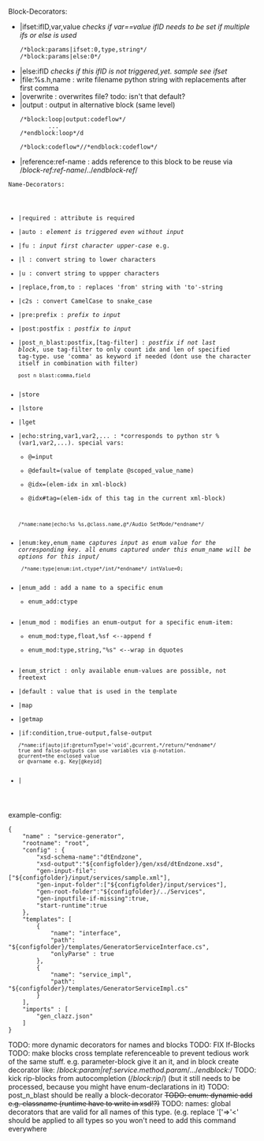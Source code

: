 Block-Decorators:
- |ifset:ifID,var,value *checks if var==value ifID needs to be set if multiple ifs or else is used*
  ```
  /*block:params|ifset:0,type,string*/
  /*block:params|else:0*/
  ```
- |else:ifID *checks if this ifID is not triggered,yet. sample see ifset*
- |file:%s.h,name : write filename python string with replacements after first comma
- |overwrite : overwrites file? todo: isn't that default?
- |output : output in alternative block (same level)
  ```
  /*block:loop|output:codeflow*/
          ...
  /*endblock:loop*/d

  /*block:codeflow*//*endblock:codeflow*/
  ```
- |reference:ref-name : adds reference to this block to be reuse via /*block-ref:ref-name*/../*endblock-ref*/

<code>Name-Decorators:
- |required : attribute is required
- |auto : *element is triggered even without input*
- |fu : *input first character upper-case* e.g. 
- |l  : convert string to lower characters
- |u  : convert string to uppper characters
- |replace,from,to : replaces 'from' string with 'to'-string
- |c2s : convert CamelCase to snake_case
- |pre:prefix : *prefix to input*
- |post:postfix : *postfix to input*
- |post_n_blast:postfix,[tag-filter] : *postfix if not last block*, use tag-filter to only count idx and len of specified tag-type. use 'comma' as keyword if needed (dont use the character itself in combination with filter)
  ```
  post_n_blast:comma,field
  ```
- |store
- |lstore
- |lget
- |echo:string,var1,var2,... : *corresponds to python str % (var1,var2,...). 
  special vars: 
    * @=input 
    * @default=(value of template @scoped_value_name) 
    * @idx=(elem-idx in xml-block) 
    * @idx#tag=(elem-idx of this tag in the current xml-block)
  ```
  /*name:name|echo:%s_%s,@class.name,@*/Audio_SetMode/*endname*/
  ```
- |enum:key,enum_name *captures input as enum value for the corresponding key. all enums captured under this enum_name will be options for this input*/
  ```
   /*name:type|enum:int,ctype*/int/*endname*/ intValue=0;  
  ```
- |enum_add : add a name to a specific enum
  * enum_add:ctype
- |enum_mod : modifies an enum-output for a specific enum-item: 
  * enum_mod:type,float,%sf    <--append f
  * enum_mod:type,string,"%s"  <--wrap in dquotes
- |enum_strict : only available enum-values are possible, not freetext
- |default : value that is used in the template
- |map
- |getmap
- |if:condition,true-output,false-output
  ```
  /*name:if|auto|if:@returnType!='void',@current,*/return/*endname*/  
  true and false-outputs can use variables via @-notation.
  @current=the enclosed value
  or @varname e.g. Key[@keyid]
  ```
- |
</code>

example-config:
```
{
    "name" : "service-generator",
    "rootname": "root",
    "config" : {
        "xsd-schema-name":"dtEndzone",
        "xsd-output":"${configfolder}/gen/xsd/dtEndzone.xsd",
        "gen-input-file":["${configfolder}/input/services/sample.xml"],
        "gen-input-folder":["${configfolder}/input/services"],
        "gen-root-folder":"${configfolder}/../Services",
		"gen-inputfile-if-missing":true,
        "start-runtime":true
    },
    "templates": [
        {
            "name": "interface",
            "path": "${configfolder}/templates/GeneratorServiceInterface.cs",
            "onlyParse" : true
        },
        {
            "name": "service_impl",
            "path": "${configfolder}/templates/GeneratorServiceImpl.cs"
        }
    ],
	"imports" : [
		"gen_clazz.json"
	]
}
```


TODO: more dynamic decorators for names and blocks
TODO: FIX If-Blocks
TODO: make blocks cross template referenceable to prevent tedious work of the same stuff. e.g. parameter-block give it an it, and in block create decorator like: /*block:param|ref:service.method.param*/.../*endblock:*/
TODO: kick rip-blocks from autocompletion (/*block:rip*/) (but it still needs to be processed, because you might have enum-declarations in it)
TODO: post_n_blast should be really a block-decorator
~~TODO: enum: dynamic add e.g. classname (runtime have to write in xsd!?)~~
TODO: names: global decorators that are valid for all names of this type. (e.g. replace '['=>'<' should be applied to all types so you won't need to add this command everywhere

